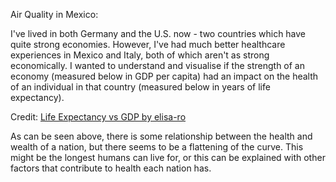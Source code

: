 Air Quality in Mexico: 
<a href="AirQualityMexicoCity"></a>

I've lived in both Germany and the U.S. now - two countries which have quite strong economies. However, I've had much better healthcare experiences in Mexico and Italy, both of which aren't as strong economically. I wanted to understand and visualise if the strength of an economy (measured below in GDP per capita) had an impact on the health of an individual in that country (measured below in years of life expectancy).

<div id="observablehq-plot-b693ce4c"></div>
<p>Credit: <a href="https://observablehq.com/@elisa-ro/life-expectancy-vs-gdp">Life Expectancy vs GDP by elisa-ro</a></p>

<script type="module">
import {Runtime, Inspector} from "https://cdn.jsdelivr.net/npm/@observablehq/runtime@4/dist/runtime.js";
import define from "https://api.observablehq.com/@elisa-ro/life-expectancy-vs-gdp@22.js?v=3";
new Runtime().module(define, name => {
  if (name === "plot") return new Inspector(document.querySelector("#observablehq-plot-b693ce4c"));
});
</script>

As can be seen above, there is some relationship between the health and wealth of a nation, but there seems to be a flattening of the curve. This might be the longest humans can live for, or this can be explained with other factors that contribute to health each nation has. 
